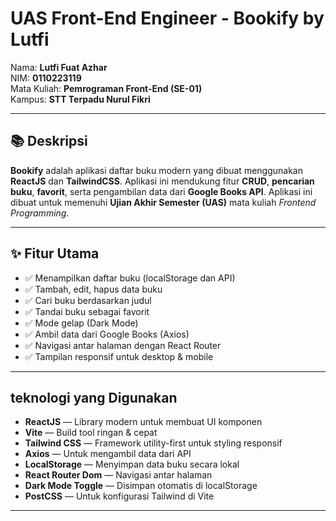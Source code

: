 # UAS Front-End Engineer - Bookify by Lutfi

Nama: **Lutfi Fuat Azhar**  
NIM: **0110223119**  
Mata Kuliah: **Pemrograman Front-End (SE-01)**  
Kampus: **STT Terpadu Nurul Fikri**

---

## 📚 Deskripsi

**Bookify** adalah aplikasi daftar buku modern yang dibuat menggunakan **ReactJS** dan **TailwindCSS**. Aplikasi ini mendukung fitur **CRUD**, **pencarian buku**, **favorit**, serta pengambilan data dari **Google Books API**. Aplikasi ini dibuat untuk memenuhi **Ujian Akhir Semester (UAS)** mata kuliah *Frontend Programming*.

---

## ✨ Fitur Utama

- ✅ Menampilkan daftar buku (localStorage dan API)
- ✅ Tambah, edit, hapus data buku
- ✅ Cari buku berdasarkan judul
- ✅ Tandai buku sebagai favorit
- ✅ Mode gelap (Dark Mode)
- ✅ Ambil data dari Google Books (Axios)
- ✅ Navigasi antar halaman dengan React Router
- ✅ Tampilan responsif untuk desktop & mobile

---

## teknologi yang Digunakan

- **ReactJS** — Library modern untuk membuat UI komponen
- **Vite** — Build tool ringan & cepat
- **Tailwind CSS** — Framework utility-first untuk styling responsif
- **Axios** — Untuk mengambil data dari API
- **LocalStorage** — Menyimpan data buku secara lokal
- **React Router Dom** — Navigasi antar halaman
- **Dark Mode Toggle** — Disimpan otomatis di localStorage
- **PostCSS** — Untuk konfigurasi Tailwind di Vite

---




